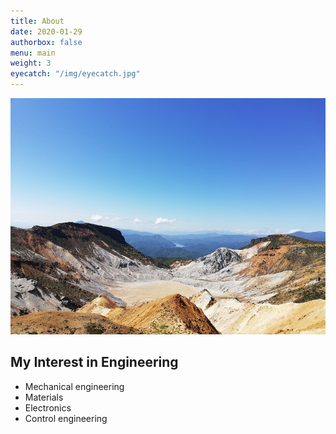 ```yaml
---
title: About
date: 2020-01-29
authorbox: false
menu: main
weight: 3
eyecatch: "/img/eyecatch.jpg"
---
```

![Mt. Adatara](me.jpg)
      
## My Interest in Engineering
- Mechanical engineering
- Materials
- Electronics
- Control engineering